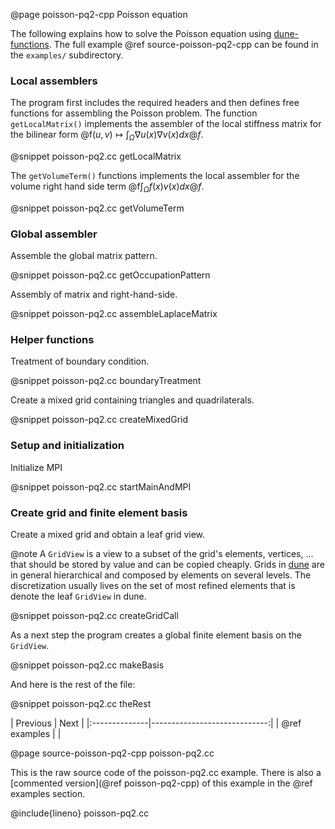 @page poisson-pq2-cpp Poisson equation
<!--
SPDX-FileCopyrightInfo: Copyright © DUNE Project contributors, see file AUTHORS.md
SPDX-License-Identifier: LicenseRef-GPL-2.0-only-with-DUNE-exception or LGPL-3.0-or-later
-->

The following explains how to solve the Poisson equation
using [dune-functions][]. The full example @ref source-poisson-pq2-cpp
can be found in the `examples/` subdirectory.



### Local assemblers

The program first includes the required headers and then defines
free functions for assembling the Poisson problem.
The function `getLocalMatrix()` implements the assembler
of the local stiffness matrix for the bilinear form
@f$(u,v) \mapsto \int_\Omega \nabla u(x)\nabla v(x)dx@f$.

@snippet poisson-pq2.cc getLocalMatrix

The `getVolumeTerm()` functions implements the local assembler
for the volume right hand side term @f$\int_\Omega f(x)v(x)dx@f$.

@snippet poisson-pq2.cc getVolumeTerm


### Global assembler

Assemble the global matrix pattern.

@snippet poisson-pq2.cc getOccupationPattern


Assembly of matrix and right-hand-side.

@snippet poisson-pq2.cc assembleLaplaceMatrix


### Helper functions

Treatment of boundary condition.

@snippet poisson-pq2.cc boundaryTreatment

Create a mixed grid containing triangles and quadrilaterals.

@snippet poisson-pq2.cc createMixedGrid



### Setup and initialization

Initialize MPI

@snippet poisson-pq2.cc startMainAndMPI



### Create grid and finite element basis

Create a mixed grid and obtain a leaf grid view.

@note
A `GridView` is a view to a subset of the grid's elements, vertices, ...
that should be stored by value and can be copied cheaply.
Grids in [dune][] are in general hierarchical and composed by elements
on several levels. The discretization usually lives on the set of
most refined elements that is denote the leaf `GridView` in dune.

@snippet poisson-pq2.cc createGridCall

As a next step the program creates a global finite element
basis on the `GridView`.

@snippet poisson-pq2.cc makeBasis

And here is the rest of the file:

@snippet poisson-pq2.cc theRest


[dune]: https://dune-project.org
[dune-functions]: https://gitlab.dune-project.org/staging/dune-functions


<div class="section_buttons">
| Previous      |                         Next |
|:--------------|-----------------------------:|
| @ref examples |                              |
</div>



@page source-poisson-pq2-cpp poisson-pq2.cc

This is the raw source code of the poisson-pq2.cc example.
There is also a [commented version](@ref poisson-pq2-cpp)
of this example in the @ref examples section.

@include{lineno} poisson-pq2.cc

